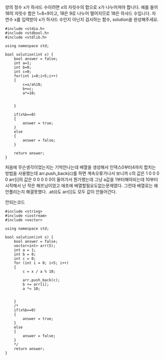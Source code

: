 양의 정수 x가 하샤드 수이려면 x의 자릿수의 합으로 x가 나누어져야 합니다. 예를 들어 18의 자릿수 합은 1+8=9이고, 18은 9로 나누어 떨어지므로 18은 하샤드 수입니다. 자연수 x를 입력받아 x가 하샤드 수인지 아닌지 검사하는 함수, solution을 완성해주세요.

```
#include <stdio.h>
#include <stdbool.h>
#include <stdlib.h>

using namespace std;

bool solution(int x) {
    bool answer = false;
    int a=1;
    int b=0;
    int c=0;
    for(int i=0;i<5;i++)
    {
        c=x/a%10;
        b+=c;
        a*=10;   
       
        
    }
    
    if(x%b==0)
    {
        answer = true;
    }
    else
    {
        answer = false;
    }
    
    return answer;
}
```

처음에 무슨생각이었는지는 기억안나는데 배열을 생성해서 인덱스0부터4까지 합치는방법을 사용했는데 arr.push_back(c)를 하면 계속오류가나서 보니까 
c의 값은 1 0 0 0 0 arr[i]의 값은 0 0 0 0 0이 들어가서 뭔가했는데 그냥 a값을 1부터해야되는데 10부터시작해서 난 작은 해프닝이었고 애초에 배열할필요도없는문제였다. 그런데 배열로는 왜 안풀리는지 해결못했다.      .at(i)도 arr[i]도 모두 값이 안들어간다.

안되는코드
```
#include <string>
#include <iostream>
#include <vector>

using namespace std;

bool solution(int x) {
    bool answer = false;
    vector<int> arr(5);
	int a = 1;
    int b = 0;
	int c = 0;
	for (int i = 0; i<5; i++)
	{
		c = x / a % 10;
       
        arr.push_back(c);
        b += arr[i];
		a *= 10;
	
		
	}
    /*
    if(x%b==0)
    {
        answer = true;
    }
    else
    {
        answer = false;
    }
    */
    return answer;
}
```